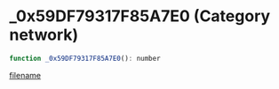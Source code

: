 # _0x59DF79317F85A7E0 (Category network)

```js
function _0x59DF79317F85A7E0(): number
```

[filename](_0x59DF79317F85A7E0_m.md ':include')
